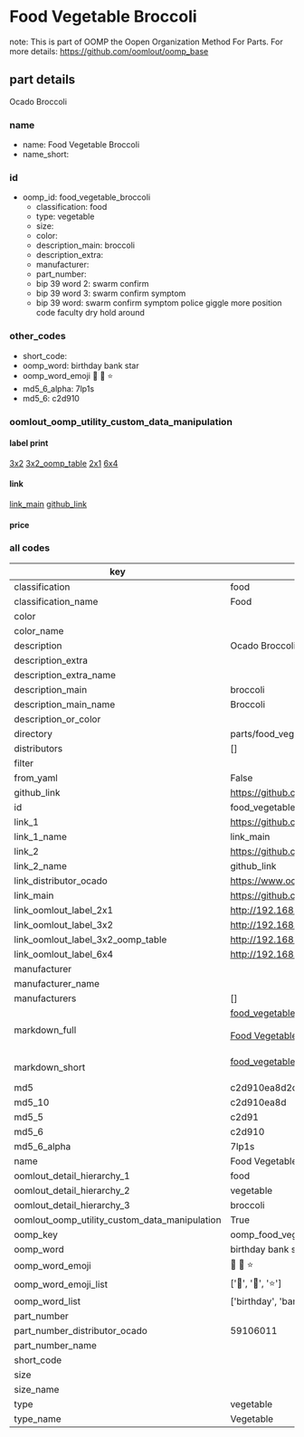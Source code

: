 # Food Vegetable Broccoli  

note: This is part of OOMP the Oopen Organization Method For Parts. For more details: https://github.com/oomlout/oomp_base

##  part details



Ocado Broccoli

### name
* name: Food Vegetable Broccoli
* name_short: 
### id
* oomp_id: food_vegetable_broccoli
  * classification: food
  * type: vegetable
  * size: 
  * color: 
  * description_main: broccoli
  * description_extra: 
  * manufacturer: 
  * part_number: 
  * bip 39 word 2: swarm confirm
  * bip 39 word 3: swarm confirm symptom
  * bip 39 word: swarm confirm symptom police giggle more position code faculty dry hold around

### other_codes
* short_code: 
* oomp_word: birthday bank star
* oomp_word_emoji :birthday: :bank: :star:
* md5_6_alpha: 7lp1s
* md5_6: c2d910






### oomlout_oomp_utility_custom_data_manipulation
#### label print
[3x2](http://192.168.1.245:1112/?label=oomp%207lp1s)
[3x2_oomp_table](http://192.168.1.107:1112/?label=oomp%207lp1s)
[2x1](http://192.168.1.242:1112/?label=oomp%207lp1s)
[6x4](http://192.168.1.55:1112/?label=oomp%207lp1s)    

#### link

[link_main](https://github.com/oomlout/oomlout_oomp_current_version_messy/tree/main/parts/food_vegetable_broccoli) [github_link](https://github.com/oomlout/oomlout_oomp_part_src/tree/main/parts/food_vegetable_broccoli)                             

#### price







### all codes 
| key | value |  
| --- | --- |  
| classification | food |  
| classification_name | Food |  
| color |  |  
| color_name |  |  
| description | Ocado Broccoli |  
| description_extra |  |  
| description_extra_name |  |  
| description_main | broccoli |  
| description_main_name | Broccoli |  
| description_or_color |   |  
| directory | parts/food_vegetable_broccoli |  
| distributors | [] |  
| filter |  |  
| from_yaml | False |  
| github_link | https://github.com/oomlout/oomlout_oomp_part_src/tree/main/parts/food_vegetable_broccoli |  
| id | food_vegetable_broccoli |  
| link_1 | https://github.com/oomlout/oomlout_oomp_current_version_messy/tree/main/parts/food_vegetable_broccoli |  
| link_1_name | link_main |  
| link_2 | https://github.com/oomlout/oomlout_oomp_part_src/tree/main/parts/food_vegetable_broccoli |  
| link_2_name | github_link |  
| link_distributor_ocado | https://www.ocado.com/search?entry=59106011 |  
| link_main | https://github.com/oomlout/oomlout_oomp_current_version_messy/tree/main/parts/food_vegetable_broccoli |  
| link_oomlout_label_2x1 | http://192.168.1.242:1112/?label=oomp%207lp1s |  
| link_oomlout_label_3x2 | http://192.168.1.245:1112/?label=oomp%207lp1s |  
| link_oomlout_label_3x2_oomp_table | http://192.168.1.107:1112/?label=oomp%207lp1s |  
| link_oomlout_label_6x4 | http://192.168.1.55:1112/?label=oomp%207lp1s |  
| manufacturer |  |  
| manufacturer_name |  |  
| manufacturers | [] |  
| markdown_full | [food_vegetable_broccoli](https://github.com/oomlout/oomlout_oomp_current_version_messy/tree/main/parts/food_vegetable_broccoli)<br>[](https://github.com/oomlout/oomlout_oomp_current_version_messy/tree/main/parts/food_vegetable_broccoli)<br>[Food Vegetable Broccoli](https://github.com/oomlout/oomlout_oomp_current_version_messy/tree/main/parts/food_vegetable_broccoli)<br><br> |  
| markdown_short | [food_vegetable_broccoli](https://github.com/oomlout/oomlout_oomp_current_version_messy/tree/main/parts/food_vegetable_broccoli)<br><br> |  
| md5 | c2d910ea8d2d150e3f30fa7bb90bbedb |  
| md5_10 | c2d910ea8d |  
| md5_5 | c2d91 |  
| md5_6 | c2d910 |  
| md5_6_alpha | 7lp1s |  
| name | Food Vegetable Broccoli |  
| oomlout_detail_hierarchy_1 | food |  
| oomlout_detail_hierarchy_2 | vegetable |  
| oomlout_detail_hierarchy_3 | broccoli |  
| oomlout_oomp_utility_custom_data_manipulation | True |  
| oomp_key | oomp_food_vegetable_broccoli |  
| oomp_word | birthday bank star |  
| oomp_word_emoji | :birthday: :bank: :star: |  
| oomp_word_emoji_list | [':birthday:', ':bank:', ':star:'] |  
| oomp_word_list | ['birthday', 'bank', 'star'] |  
| part_number |  |  
| part_number_distributor_ocado | 59106011 |  
| part_number_name |  |  
| short_code |  |  
| size |  |  
| size_name |  |  
| type | vegetable |  
| type_name | Vegetable |  

